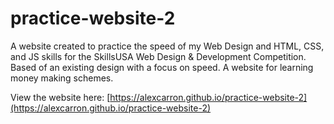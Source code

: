 # practice-website-2
A website created to practice the speed of my Web Design and HTML, CSS, and JS skills for the SkillsUSA Web Design & Development Competition. Based of an existing design with a focus on speed. A website for learning money making schemes.

View the website here: [https://alexcarron.github.io/practice-website-2](https://alexcarron.github.io/practice-website-2)

